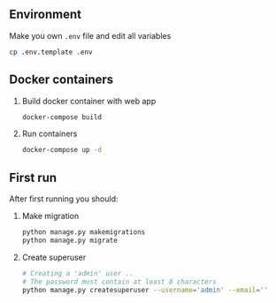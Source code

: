 ## Environment

Make you own `.env` file and edit all variables
```Bash
cp .env.template .env
```

## Docker containers

1. Build docker container with web app
    ```Bash
    docker-compose build
    ```
2. Run containers 
    ```Bash
    docker-compose up -d
    ```


## First run
After first running you should:
1. Make migration
    ```Bash
    python manage.py makemigrations
    python manage.py migrate
    ```
2. Create superuser  
    ```Bash
    # Creating a 'admin' user ..
    # The password must contain at least 8 characters
    python manage.py createsuperuser --username='admin' --email=''
    ```